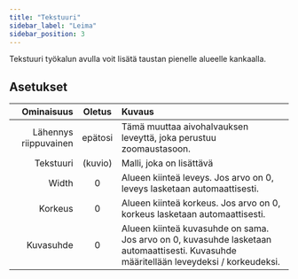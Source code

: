 ```yaml
---
title: "Tekstuuri"
sidebar_label: "Leima"
sidebar_position: 3
---
```


Tekstuuri työkalun avulla voit lisätä taustan pienelle alueelle kankaalla.

## Asetukset

|            Ominaisuus | Oletus  | Kuvaus                                                                                                                                 |
| ---------------------:|:-------:|:-------------------------------------------------------------------------------------------------------------------------------------- |
| Lähennys riippuvainen | epätosi | Tämä muuttaa aivohalvauksen leveyttä, joka perustuu zoomaustasoon.                                                                     |
|             Tekstuuri | (kuvio) | Malli, joka on lisättävä                                                                                                               |
|                 Width |    0    | Alueen kiinteä leveys. Jos arvo on 0, leveys lasketaan automaattisesti.                                                                |
|               Korkeus |    0    | Alueen kiinteä korkeus. Jos arvo on 0, korkeus lasketaan automaattisesti.                                                              |
|             Kuvasuhde |    0    | Alueen kiinteä kuvasuhde on sama. Jos arvo on 0, kuvasuhde lasketaan automaattisesti. Kuvasuhde määritellään leveydeksi / korkeudeksi. |
